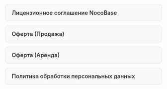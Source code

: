 <style>
  /* Стили для аккордеона */
  .accordion-item {
    margin-bottom: 15px;
    border: 1px solid #ddd;
    border-radius: 8px;
    overflow: hidden;
  }

  .accordion-header {
    display: block;
    padding: 15px 20px;
    background-color: #f8f9fa;
    font-size: 18px;
    font-weight: 600;
    color: #333;
    cursor: pointer;
    transition: background-color 0.3s ease;
  }

  .accordion-header:hover {
    background-color: #e9ecef;
  }

  details[open] .accordion-header {
    background-color: #e9ecef;
  }

  /* Стили для изолированного содержимого */
  .license-isolated-container {
    all: initial;
    font-family: Arial, sans-serif;
    line-height: 1.6;
    margin: 20px;
    max-width: 100%;
    padding: 20px;
    display: block;
  }

  .license-isolated-container * {
    all: unset;
    box-sizing: border-box;
  }

  .license-isolated-container h1 {
    font-size: 24px;
    text-align: center;
    color: #333;
    display: block;
    margin-bottom: 20px;
  }

  .license-isolated-container h2 {
    font-size: 20px;
    margin-top: 30px;
    border-bottom: 2px solid #ccc;
    padding-bottom: 5px;
    color: #333;
    display: block;
  }

  .license-isolated-container h3 {
    font-size: 18px;
    margin-top: 20px;
    color: #333;
    display: block;
  }

  .license-isolated-container p, .license-isolated-container li {
    font-size: 16px;
    color: #444;
    display: block;
    margin-bottom: 10px;
  }

  .license-isolated-container ul {
    list-style-type: none;
    padding-left: 0;
    display: block;
  }

  .license-isolated-container li {
    margin-bottom: 10px;
  }

  .license-isolated-container a {
    color: #0066cc;
    text-decoration: none;
    display: inline;
  }

  .license-isolated-container a:hover {
    text-decoration: underline;
  }

  .license-isolated-container hr {
    border: none;
    border-top: 1px solid #ccc;
    margin: 20px 0;
    display: block;
  }
</style>

<!-- Аккордеон -->
<details class="accordion-item">
  <summary class="accordion-header">Лицензионное соглашение NocoBase</summary>
  <div class="license-isolated-container">
    <h1>Лицензионное соглашение NocoBase</h1>
    <p><strong>Дата обновления: 1 апреля 2025 года</strong></p>
    <p>NOCOBASE PTE. LTD., сингапурская частная компания с ограниченной ответственностью, зарегистрированная по адресу #03-01 ROBINSON 112 ("Компания") <a href="https://www.nocobase.com/">https://www.nocobase.com/</a>, предлагает данное Лицензионное соглашение ("Соглашение") вам. Вы, как физическое лицо или компания ("Пользователь"), считаете, что добровольно принимаете все условия данного Соглашения, используя NocoBase (включая, но не ограничиваясь, получение исходного кода NocoBase или установочного пакета в любой форме, установку и использование NocoBase, покупку коммерческой лицензии и услуг NocoBase, покупку коммерческих плагинов NocoBase). Если Пользователь не согласен с каким-либо пунктом данного Соглашения или не может точно понять наше толкование соответствующих условий, пожалуйста, немедленно прекратите использование.</p>
    <p>Данное Соглашение применяется к любому использованию, цитированию, контракту, счету и всему программному обеспечению, поставляемому Компанией. Пользователь и Компания или агенты NocoBase больше не могут подписывать отдельное лицензионное соглашение для продажи и поставки программного обеспечения.</p>
    <p>Компания оставляет за собой право разрабатывать и изменять данное Соглашение по мере необходимости. В случае изменений Компания объявит об этом в виде объявлений на веб-сайте без дополнительного индивидуального уведомления. Измененное Соглашение автоматически вступает в силу после объявления, становясь частью данного Соглашения.</p>
    <hr>
    <h2>1. Определения</h2>
    <ul>
      <li><strong>1.1 "Программное обеспечение"</strong> — ядро NocoBase и плагины, размещенные в одном репозитории с ядром, включая их исходный код, установочные пакеты, изображения и все их модификации, обновления и улучшения.</li>
      <li><strong>1.2 "Community Edition"</strong> — бесплатная версия программного обеспечения, предоставляемая Пользователю через общедоступные каналы.</li>
      <li><strong>1.3 "Commercial Edition"</strong> — платная версия программного обеспечения, приобретенная Пользователем у Компании или ее агентов, загружаемая через эксклюзивные каналы и включающая дополнительные преимущества. Состоит из трех версий: Standard Edition, Professional Edition и Enterprise Edition.</li>
      <li><strong>1.4 "Marketplace"</strong> — торговая площадка, предоставляемая Компанией для продажи плагинов и решений для программного обеспечения.</li>
      <li><strong>1.5 "Коммерческий плагин"</strong> — платные плагины, продаваемые на Marketplace.</li>
      <li><strong>1.6 "Приложение верхнего уровня"</strong> — приложение для конкретного бизнес-кейса, обслуживающее внутренних или внешних клиентов Пользователя, разработанное на основе программного обеспечения и коммерческих плагинов, например ERP/CRM.</li>
      <li><strong>1.7 "Клиент"</strong> — клиенты, приобретающие приложение верхнего уровня у Пользователя.</li>
      <li><strong>1.8 "Стороннее программное обеспечение с открытым исходным кодом"</strong> — программное обеспечение с открытым исходным кодом, предоставляемое вместе с программным обеспечением и коммерческими плагинами. Оно лицензируется через различные опубликованные лицензии на программное обеспечение с открытым исходным кодом или уведомления об авторских правах, сопровождающие такое программное обеспечение.</li>
    </ul>
    <h2>2. Защита интеллектуальной собственности</h2>
    <p>За исключением стороннего программного обеспечения с открытым исходным кодом, Компания владеет всеми авторскими правами, правами на товарные знаки, патентными правами, коммерческой тайной и другими правами на интеллектуальную собственность программного обеспечения и зарегистрировала и защитила их в соответствующих странах и регионах в соответствии с "Парижской конвенцией" или "Соглашением ТРИПС", гарантируя, что права на интеллектуальную собственность программного обеспечения и коммерческих плагинов признаны и защищены на международном уровне.</p>
    <!-- Остальной контент лицензии опущен для краткости, вставьте полный текст из вашего предыдущего запроса -->
  </div>
</details>

<details class="accordion-item">
  <summary class="accordion-header">Оферта (Продажа)</summary>
  <div class="license-isolated-container">
    <h1>Оферта (Продажа)</h1>
    <p><strong>Дата обновления: 1 апреля 2025 года</strong></p>
    <p>Настоящий документ является публичной офертой на продажу программного обеспечения NocoBase. Условия продажи, права и обязанности сторон определяются в данном документе.</p>
    <h2>1. Общие положения</h2>
    <p>1.1. Оферта адресована неограниченному кругу лиц...</p>
    <p>1.2. Принятие оферты означает полное и безоговорочное согласие с ее условиями...</p>
    <!-- Замените это реальным содержимым оферты (продажа) -->
  </div>
</details>

<details class="accordion-item">
  <summary class="accordion-header">Оферта (Аренда)</summary>
  <div class="license-isolated-container">
    <h1>Оферта (Аренда)</h1>
    <p><strong>Дата обновления: 1 апреля 2025 года</strong></p>
    <p>Настоящий документ является публичной офертой на аренду программного обеспечения NocoBase. Условия аренды, права и обязанности сторон определяются в данном документе.</p>
    <h2>1. Общие положения</h2>
    <p>1.1. Оферта адресована неограниченному кругу лиц...</p>
    <p>1.2. Аренда предоставляется на условиях подписки...</p>
    <!-- Замените это реальным содержимым оферты (аренда) -->
  </div>
</details>

<details class="accordion-item">
  <summary class="accordion-header">Политика обработки персональных данных</summary>
  <div class="license-isolated-container">
    <h1>Политика обработки персональных данных</h1>
    <p><strong>Дата обновления: 1 апреля 2025 года</strong></p>
    <p>Настоящая политика определяет порядок обработки и защиты персональных данных пользователей, использующих программное обеспечение NocoBase.</p>
    <h2>1. Общие положения</h2>
    <p>1.1. Политика разработана в соответствии с законодательством...</p>
    <p>1.2. Персональные данные обрабатываются в целях...</p>
    <!-- Замените это реальным содержимым политики -->
  </div>
</details>